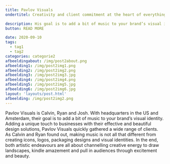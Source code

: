 ```yaml
---
title: Pavlov Visuals
ondertitel: Creativity and client commitment at the heart of everything

description: His goal is to add a bit of music to your brand’s visual identity.
button: READ MORE

date: 2020-09-10
tags:
  - tag1
  - tag2
categories: categorie2
afbeeldingabout: /img/post2about.png
afbeelding1: /img/post2img1.png
afbeelding2: /img/post2img2.png
afbeelding3: /img/post2img3.jpg
afbeelding4: /img/post2img4.png
afbeelding5: /img/post2img5.jpg
afbeelding6: /img/post2img6.jpg
layout: 'layouts/post.html'
afbeelding: /img/post2img2.png
---
```


Pavlov Visuals is Calvin, Ryan and Josh. With headquarters in the US and Amsterdam, their goal is to add a bit of music to your brand’s visual identity. Adding a unique touch to businesses with their effective and beautiful design solutions, Pavlov Visuals quickly gathered a wide range of clients. As Calvin and Ryan found out, making music is not all that different from creating icons, logos, packaging designs and visual identities. In the end, both artistic endeavours are all about channelling creative energy to draw landscapes, kindle amazement and pull in audiences through excitement and beauty.  
